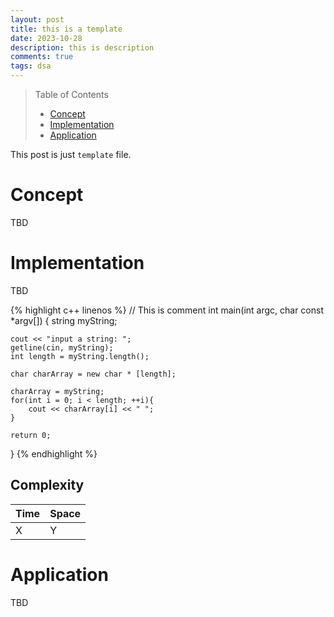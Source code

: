 ```yaml
---
layout: post
title: this is a template
date: 2023-10-28
description: this is description
comments: true
tags: dsa
---
```


> Table of Contents
> * [Concept](#concept)
> * [Implementation](#implementation)
> * [Application](#application)

This post is just `template` file.

# Concept

TBD

# Implementation

TBD

{% highlight c++ linenos %}
// This is comment
int main(int argc, char const *argv[])
{
    string myString;

    cout << "input a string: ";
    getline(cin, myString);
    int length = myString.length();

    char charArray = new char * [length];

    charArray = myString;
    for(int i = 0; i < length; ++i){
        cout << charArray[i] << " ";
    }

    return 0;
}
{% endhighlight %}

## Complexity

| Time | Space |
|------|-------|
| X    | Y     |

# Application

TBD

